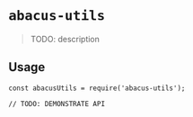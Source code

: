 # `abacus-utils`

> TODO: description

## Usage

```
const abacusUtils = require('abacus-utils');

// TODO: DEMONSTRATE API
```
